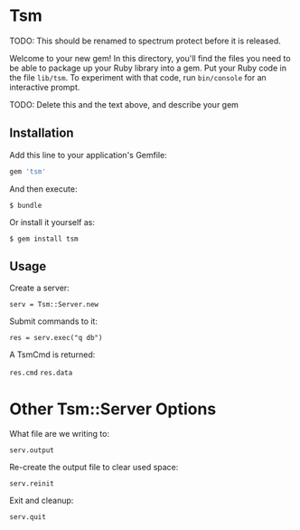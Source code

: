 # Tsm

TODO: This should be renamed to spectrum protect before it is released.

Welcome to your new gem! In this directory, you'll find the files you need to be able to package up your Ruby library into a gem. Put your Ruby code in the file `lib/tsm`. To experiment with that code, run `bin/console` for an interactive prompt.

TODO: Delete this and the text above, and describe your gem

## Installation

Add this line to your application's Gemfile:

```ruby
gem 'tsm'
```

And then execute:

    $ bundle

Or install it yourself as:

    $ gem install tsm

## Usage

Create a server:

`serv = Tsm::Server.new`

Submit commands to it:

`res = serv.exec("q db")`

A TsmCmd is returned:

`res.cmd`
`res.data`

# Other Tsm::Server Options

What file are we writing to:

`serv.output`

Re-create the output file to clear used space:

`serv.reinit`

Exit and cleanup:

`serv.quit`


